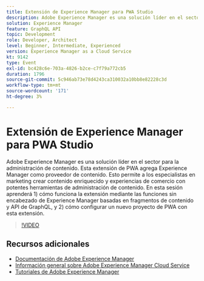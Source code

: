 ```yaml
---
title: Extensión de Experience Manager para PWA Studio
description: Adobe Experience Manager es una solución líder en el sector para la administración de contenido. Esta extensión de PWA agrega Experience Manager como proveedor de contenido. Esto permite a los especialistas en marketing crear contenido enriquecido y experiencias de comercio con potentes herramientas de administración de contenido. En esta sesión aprenderá 1) cómo funciona la extensión mediante las funciones sin encabezado de Experience Manager basadas en fragmentos de contenido y API de GraphQL, y 2) cómo configurar un nuevo proyecto de PWA con esta extensión.
solution: Experience Manager
feature: GraphQL API
topic: Development
role: Developer, Architect
level: Beginner, Intermediate, Experienced
version: Experience Manager as a Cloud Service
kt: 9142
type: Event
exl-id: bc428c6e-703a-4826-b2ce-c7f79a772cb5
duration: 1796
source-git-commit: 5c946ab73e78d4243ca310032a10bb8e82228c3d
workflow-type: tm+mt
source-wordcount: '171'
ht-degree: 3%

---
```


# Extensión de Experience Manager para PWA Studio

Adobe Experience Manager es una solución líder en el sector para la administración de contenido. Esta extensión de PWA agrega Experience Manager como proveedor de contenido. Esto permite a los especialistas en marketing crear contenido enriquecido y experiencias de comercio con potentes herramientas de administración de contenido. En esta sesión aprenderá 1) cómo funciona la extensión mediante las funciones sin encabezado de Experience Manager basadas en fragmentos de contenido y API de GraphQL, y 2) cómo configurar un nuevo proyecto de PWA con esta extensión.

>[!VIDEO](https://video.tv.adobe.com/v/337581/?quality=12&learn=on&hidetitle=true)

## Recursos adicionales

- [Documentación de Adobe Experience Manager](https://experienceleague.adobe.com/docs/experience-manager-cloud-service.html)
- [Información general sobre Adobe Experience Manager Cloud Service](https://experienceleague.adobe.com/docs/experience-manager-cloud-service/overview/home.html)
- [Tutoriales de Adobe Experience Manager](https://experienceleague.adobe.com/docs/experience-manager-tutorials.html)
